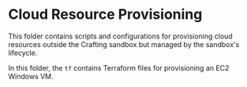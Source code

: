 # Cloud Resource Provisioning

This folder contains scripts and configurations for provisioning
cloud resources outside the Crafting sandbox but managed by the
sandbox's lifecycle.

In this folder, the `tf` contains Terraform files for provisioning
an EC2 Windows VM.
